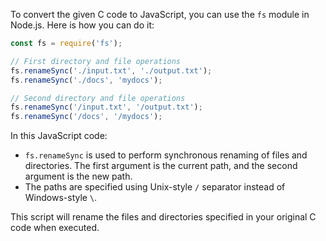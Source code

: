 To convert the given C code to JavaScript, you can use the `fs` module in Node.js. Here is how you can do it:

```javascript
const fs = require('fs');

// First directory and file operations
fs.renameSync('./input.txt', './output.txt');
fs.renameSync('./docs', 'mydocs');

// Second directory and file operations
fs.renameSync('/input.txt', '/output.txt');
fs.renameSync('/docs', '/mydocs');
```

In this JavaScript code:
- `fs.renameSync` is used to perform synchronous renaming of files and directories. The first argument is the current path, and the second argument is the new path.
- The paths are specified using Unix-style `/` separator instead of Windows-style `\`.

This script will rename the files and directories specified in your original C code when executed.
